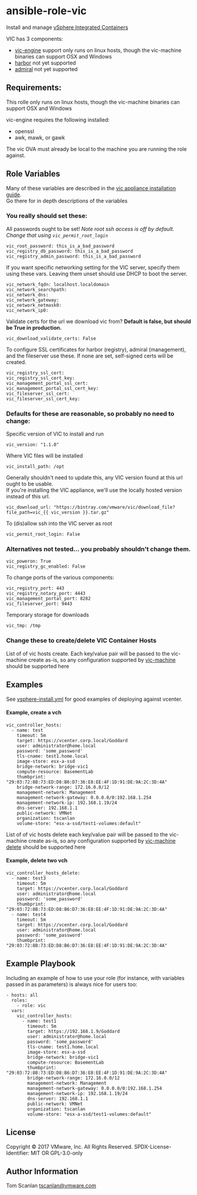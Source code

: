 # ansible-role-vic

Install and manage [vSphere Integrated Containers](https://github.com/vmware/vic-product)

VIC has 3 components:

* [vic-engine](https://github.com/vmware/vic) support only runs on linux hosts, though the vic-machine binaries can support OSX and Windows
* [harbor](https://github.com/vmware/harbor) not yet supported
* [admiral](https://github.com/vmware/admiral) not yet supported

## Requirements:

This rolle only runs on linux hosts, though the vic-machine binaries can support OSX and Windows

vic-engine requires the following installed:
- openssl
- awk, mawk, or gawk

The vic OVA must already be local to the machine you are running the role against.

## Role Variables

Many of these variables are described in the [vic appliance installation guide](https://vmware.github.io/vic-product/assets/files/html/1.1/vic_vsphere_admin/deploy_vic_appliance.html).  
Go there for in depth descriptions of the variables


### You really should set these:

All passwords ought to be set!  *Note root ssh access is off by default.  Change that using `vic_permit_root_login`*

    vic_root_password: this_is_a_bad_password
    vic_registry_db_password: this_is_a_bad_password
    vic_registry_admin_password: this_is_a_bad_password

If you want specific networking setting for the VIC server, specify them using these vars.
Leaving them unset should use DHCP to boot the server.

    vic_network_fqdn: localhost.localdomain
    vic_network_searchpath:
    vic_network_dns:
    vic_network_gateway:
    vic_network_netmask0:
    vic_network_ip0:

Validate certs for the url we download vic from?  **Default is false, but should be True in production.**

    vic_download_validate_certs: False

To configure SSL certificates for harbor (registry), admiral (management), and the fileserver use these.
If none are set, self-signed certs will be created.

    vic_registry_ssl_cert:
    vic_registry_ssl_cert_key:
    vic_management_portal_ssl_cert:
    vic_management_portal_ssl_cert_key:
    vic_fileserver_ssl_cert:
    vic_fileserver_ssl_cert_key:

### Defaults for these are reasonable, so probably no need to change:

Specific version of VIC to install and run

    vic_version: "1.1.0"

Where VIC files will be installed

    vic_install_path: /opt

Generally shouldn't need to update this, any VIC version found at this url ought to be usable.  
If you're installing the VIC appliance, we'll use the locally hosted version instead of this url.

    vic_download_url: "https://bintray.com/vmware/vic/download_file?file_path=vic_{{ vic_version }}.tar.gz"

To (dis)allow ssh into the VIC server as root

    vic_permit_root_login: False 

### Alternatives not tested... you probably shouldn't change them.

    vic_poweron: True
    vic_registry_gc_enabled: False

To change ports of the various components:

    vic_registry_port: 443
    vic_registry_notary_port: 4443
    vic_management_portal_port: 8282
    vic_fileserver_port: 9443

Temporary storage for downloads

    vic_tmp: /tmp



### Change these to create/delete VIC Container Hosts

List of of vic hosts create.
Each key/value pair will be passed to the vic-machine create as-is, so
any configuration supported by [vic-machine](https://github.com/vmware/vic/blob/master/doc/user/usage.md)
should be supported here

## Examples

See [vsphere-install.yml](tests/vsphere-install.yml) for good examples of deploying against vcenter.

#### Example, create a vch
```yamlex
vic_controller_hosts:
  - name: test
    timeout: 5m
    target: https://vcenter.corp.local/Goddard
    user: administrator@home.local
    password: 'some_password'
    tls-cname: test1.home.local
    image-store: esx-a-ssd
    bridge-network: bridge-vic1
    compute-resource: BasementLab
    thumbprint: "29:03:72:8B:73:ED:D8:B6:D7:36:E8:EE:4F:1D:91:DE:9A:2C:3D:4A"
    bridge-network-range: 172.16.0.0/12
    management-network: Management
    management-network-gateway: 0.0.0.0/0:192.168.1.254
    management-network-ip: 192.168.1.19/24
    dns-server: 192.168.1.1
    public-network: VMNet
    organization: tscanlan
    volume-store: "esx-a-ssd/test1-volumes:default"
```

List of of vic hosts delete
each key/value pair will be passed to the vic-machine create as-is, so
any configuration supported by [vic-machine delete](https://github.com/vmware/vic/blob/master/doc/user/usage.md#deleting-a-virtual-container-host)
should be supported here

#### Example, delete two vch
```yamlex
vic_controller_hosts_delete:
  - name: test3
    timeout: 5m
    target: https://vcenter.corp.local/Goddard
    user: administrator@home.local
    password: 'some_password'
    thumbprint: "29:03:72:8B:73:ED:D8:B6:D7:36:E8:EE:4F:1D:91:DE:9A:2C:3D:4A"
  - name: test4
    timeout: 5m
    target: https://vcenter.corp.local/Goddard
    user: administrator@home.local
    password: 'some_password'
    thumbprint: "29:03:72:8B:73:ED:D8:B6:D7:36:E8:EE:4F:1D:91:DE:9A:2C:3D:4A"
```

## Example Playbook

Including an example of how to use your role (for instance, with variables passed in as parameters) is always nice for users too:

```yamlex
- hosts: all
  roles:
    - role: vic
  vars:
    vic_controller_hosts:
      - name: test1
        timeout: 5m
        target: https://192.168.1.9/Goddard
        user: administrator@home.local
        password: 'some_password'
        tls-cname: test1.home.local
        image-store: esx-a-ssd
        bridge-network: bridge-vic1
        compute-resource: BasementLab
        thumbprint: "29:03:72:8B:73:ED:D8:B6:D7:36:E8:EE:4F:1D:91:DE:9A:2C:3D:4A"
        bridge-network-range: 172.16.0.0/12
        management-network: Management
        management-network-gateway: 0.0.0.0/0:192.168.1.254
        management-network-ip: 192.168.1.19/24
        dns-server: 192.168.1.1
        public-network: VMNet
        organization: tscanlan
        volume-store: "esx-a-ssd/test1-volumes:default"

```

## License

Copyright © 2017 VMware, Inc. All Rights Reserved.
SPDX-License-Identifier: MIT OR GPL-3.0-only


## Author Information

Tom Scanlan
<tscanlan@vmware.com>
